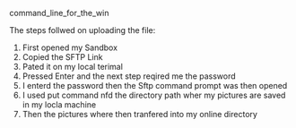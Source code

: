 command_line_for_the_win

The steps follwed on uploading the file:
1. First opened my Sandbox
2. Copied the SFTP Link
3. Pated it on my local terimal
4. Pressed Enter and the next step reqired me the password
5. I enterd the password then the Sftp command prompt was then opened
6. I used put command nfd the directory path wher my pictures are saved in my locla machine
7. Then the pictures where then tranfered into my online directory
